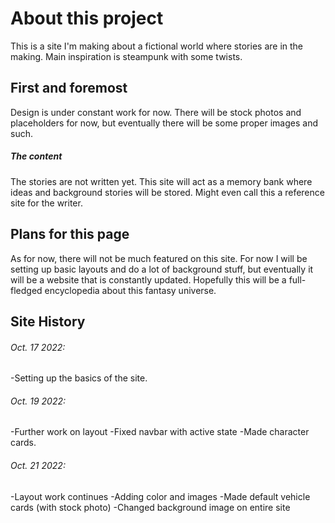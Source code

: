 # About this project

This is a site I'm making about a fictional world where stories are in the making.
Main inspiration is steampunk with some twists.

## First and foremost

Design is under constant work for now.
There will be stock photos and placeholders for now, but eventually there will be some proper images and such.

##### The content

The stories are not written yet. This site will act as a memory bank where ideas and background stories will be stored.
Might even call this a reference site for the writer.

## Plans for this page

As for now, there will not be much featured on this site. For now I will be setting up basic layouts and do a lot of background stuff, but eventually it will be a website that is constantly updated.
Hopefully this will be a full-fledged encyclopedia about this fantasy universe.

## Site History

###### Oct. 17 2022:

-Setting up the basics of the site.

###### Oct. 19 2022:

-Further work on layout
-Fixed navbar with active state
-Made character cards.

###### Oct. 21 2022:

-Layout work continues
-Adding color and images
-Made default vehicle cards (with stock photo)
-Changed background image on entire site
